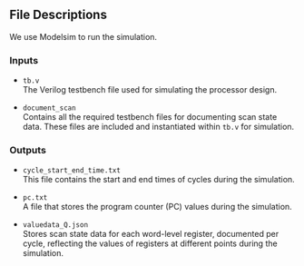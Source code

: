 ## File Descriptions 

We use Modelsim to run the simulation.

### Inputs

- `tb.v`  
  The Verilog testbench file used for simulating the processor design.
  
- `document_scan`  
  Contains all the required testbench files for documenting scan state data. These files are included and instantiated within `tb.v` for simulation.

### Outputs

- `cycle_start_end_time.txt`  
  This file contains the start and end times of cycles during the simulation. 

- `pc.txt`  
  A file that stores the program counter (PC) values during the simulation.

- `valuedata_Q.json`  
  Stores scan state data for each word-level register, documented per cycle, reflecting the values of registers at different points during the simulation.
